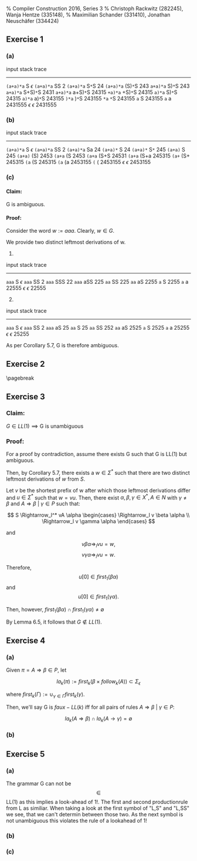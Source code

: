 % Compiler Construction 2016, Series 3
% Christoph Rackwitz (282245), Wanja Hentze (335148),
% Maximilian Schander (331410), Jonathan Neuschäfer (334424)


## Exercise 1

### (a)

<!--
     1     2     3    4    5
S → S+S | S S | (S) | S∗ | a
-->

<!-- FIXME: Das ist nicht sehr formal geschrieben -->

input           stack           trace
--------------  --------------  -----------
`(a+a)*a`       S               $\epsilon$
`(a+a)*a`       SS              2
`(a+a)*a`       S`*`S           24
`(a+a)*a`       (S)`*`S         243
`a+a)*a`        S)`*`S          243
`a+a)*a`        S+S)`*`S        2431
`a+a)*a`        a+S)`*`S        24315
`+a)*a`         +S)`*`S         24315
`a)*a`          S)`*`S          24315
`a)*a`          a)`*`S          243155
`)*a`           )`*`S           243155
`*a`            `*`S            243155
`a`             S               243155
`a`             a               2431555
$\epsilon$      $\epsilon$      2431555



### (b)

input           stack           trace
--------------  --------------  -----------
`(a+a)*a`       S               $\epsilon$
`(a+a)*a`       SS              2
`(a+a)*a`       Sa              24
`(a+a)*`        S               24
`(a+a)*`        S`*` 	     	245
`(a+a)`         S    	    	245
`(a+a)`         (S)             2453
`(a+a`          (S              2453
`(a+a`          (S+S            24531
`(a+a`          (S+a            245315
`(a+`           (S+             245315
`(a`            (S              245315
`(a`            (a              2453155
`(`             (               2453155
$\epsilon$      $\epsilon$      2453155

### (c)

#### Claim:

G is ambiguous.

#### Proof:

Consider the word $w := aaa$. Clearly, $w \in G$.

We provide two distinct leftmost derivations of w.

1.

input           stack           trace
--------------  --------------  -----------
`aaa`           S               $\epsilon$
`aaa`           SS              2
`aaa`           SSS             22
`aaa`           aSS             225
`aa`            SS              225
`aa`            aS              2255
`a`             S               2255
`a`             a               22555
$\epsilon$      $\epsilon$      22555

2.

input           stack           trace
--------------  --------------  -----------
`aaa`           S               $\epsilon$
`aaa`           SS              2
`aaa`           aS              25
`aa`            S               25
`aa`            SS              252
`aa`            aS              2525
`a`             S               2525
`a`             a               25255
$\epsilon$      $\epsilon$      25255

As per Corollary 5.7, G is therefore ambiguous.

## Exercise 2

\pagebreak

## Exercise 3

### Claim:

$G \in LL(1) \implies \text{G is unambiguous}$

### Proof:

For a proof by contradiction, assume there exists G such that G is LL(1) but ambiguous.

Then, by Corollary 5.7, there exists a $w \in \Sigma^*$ such that there are two distinct leftmost derivations of $w$ from $S$.

Let $v$ be the shortest prefix of w after which those leftmost derivations differ and
$u \in \Sigma^*$ such that $w = vu$.
Then, there exist $\alpha, \beta, \gamma \in X^*, A \in N$ with $\gamma \neq \beta$ and 
$A \Rightarrow \beta ~\vert~ \gamma \in P$ such that: 

$$
S \Rightarrow_l^* vA \alpha \begin{cases}
\Rightarrow_l v \beta  \alpha \\
\Rightarrow_l v \gamma \alpha
\end{cases}
$$

and

$$
v \beta \alpha \Rightarrow_l vu = w,
$$
$$
v \gamma \alpha \Rightarrow_l vu = w.
$$

Therefore, $$
u[0] \in first_1(\beta \alpha)
$$ and $$
u[0] \in first_1(\gamma \alpha).$$

Then, however, $first_1(\beta \alpha) \cap first_1(\gamma \alpha) \neq \emptyset$

By Lemma 6.5, it follows that $G \notin LL(1)$.
 
## Exercise 4

### (a)

Given $\pi = A \Rightarrow \beta \in P$, let

$$ la_k(\pi) := first_k(\beta \times follow_k(A)) \subset \Sigma_\epsilon $$

where $first_k(\Gamma) := \cup_{\gamma \in \Gamma} first_k(\gamma)$.

Then, we'll say  G is $faux-LL(k)$ iff for all pairs of rules 
$A \Rightarrow \beta ~\vert~ \gamma \in P$:

$$la_k(A \Rightarrow \beta) \cap la_k(A \rightarrow \gamma) = \emptyset$$

### (b)

## Exercise 5

### (a)

The grammar G can not be $$\in$$ LL(1) as this implies a look-ahead of 1!.
The first and second productionrule from L as similiar. When taking a look at the first symbol of "L,S" and "L,SS" we see, that we can't determin between those two. As the next symbol is not unambiguous this violates the rule of a lookahead of 1!

### (b)

### (c)
